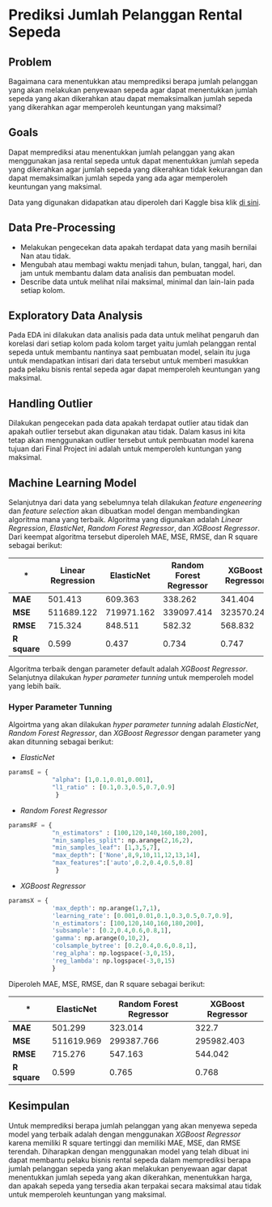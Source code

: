 # Prediksi Jumlah Pelanggan Rental Sepeda

## Problem
Bagaimana cara menentukkan atau memprediksi berapa jumlah pelanggan yang akan melakukan penyewaan sepeda agar dapat menentukkan jumlah sepeda yang akan dikerahkan atau dapat memaksimalkan jumlah sepeda yang dikerahkan agar memperoleh keuntungan yang maksimal?
## Goals
Dapat memprediksi atau menentukkan jumlah pelanggan yang akan menggunakan jasa rental sepeda untuk dapat menentukkan jumlah sepeda yang dikerahkan agar jumlah sepeda yang dikerahkan tidak kekurangan dan dapat memaksimalkan jumlah sepeda yang ada agar memperoleh keuntungan yang maksimal.

Data yang digunakan didapatkan atau diperoleh dari Kaggle bisa klik [di sini](https://www.kaggle.com/hmavrodiev/london-bike-sharing-dataset).

## Data Pre-Processing
- Melakukan pengecekan data apakah terdapat data yang masih bernilai Nan atau tidak.
- Mengubah atau membagi waktu menjadi tahun, bulan, tanggal, hari, dan jam untuk membantu dalam data analisis dan pembuatan model.
- Describe data untuk melihat nilai maksimal, minimal dan lain-lain pada setiap kolom.

## Exploratory Data Analysis
Pada EDA ini dilakukan data analisis pada data untuk melihat pengaruh dan korelasi dari setiap kolom pada kolom target yaitu jumlah pelanggan rental sepeda untuk membantu nantinya saat pembuatan model, selain itu juga untuk mendapatkan intisari dari data tersebut untuk memberi masukkan pada pelaku bisnis rental sepeda agar dapat memperoleh keuntungan yang maksimal.

## Handling Outlier
Dilakukan pengecekan pada data apakah terdapat outlier atau tidak dan apakah outlier tersebut akan digunakan atau tidak. Dalam kasus ini kita tetap akan menggunakan outlier tersebut untuk pembuatan model karena tujuan dari Final Project ini adalah untuk memperoleh kuntungan yang maksimal.

## Machine Learning Model
Selanjutnya dari data yang sebelumnya telah dilakukan _feature engeneering_ dan _feature selection_ akan dibuatkan model dengan membandingkan algoritma mana yang terbaik. Algoritma yang digunakan adalah _Linear Regression_, _ElasticNet_, _Random Forest Regressor_, dan _XGBoost Regressor_. Dari keempat algoritma tersebut diperoleh MAE, MSE, RMSE, dan R square sebagai berikut:

*| **Linear Regression** | **ElasticNet** | **Random Forest Regressor** | **XGBoost Regressor** 
------|------|------|------|------
**MAE**|501.413|609.363|338.262|341.404
**MSE**|511689.122|719971.162|339097.414|323570.247
**RMSE**|715.324|848.511|582.32|568.832
**R square**|0.599|0.437|0.734|0.747

Algoritma terbaik dengan parameter default adalah _XGBoost Regressor_. Selanjutnya dilakukan _hyper parameter tunning_ untuk memperoleh model yang lebih baik.

### Hyper Parameter Tunning
Algoirtma yang akan dilakukan _hyper parameter tunning_ adalah _ElasticNet_, _Random Forest Regressor_, dan _XGBoost Regressor_ dengan parameter yang akan ditunning sebagai berikut:
- _ElasticNet_
```python
paramsE = {
            "alpha": [1,0.1,0.01,0.001],
            "l1_ratio" : [0.1,0.3,0.5,0.7,0.9]
             }
```
- _Random Forest Regressor_
```python
paramsRF = {
            "n_estimators" : [100,120,140,160,180,200],
            "min_samples_split": np.arange(2,16,2),
            "min_samples_leaf": [1,3,5,7],
            "max_depth": ['None',8,9,10,11,12,13,14],
            "max_features":['auto',0.2,0.4,0.5,0.8]
             }
```
- _XGBoost Regressor_
```python
paramsX = {
            'max_depth': np.arange(1,7,1),
            'learning_rate': [0.001,0.01,0.1,0.3,0.5,0.7,0.9],
            'n_estimators': [100,120,140,160,180,200],
            'subsample': [0.2,0.4,0.6,0.8,1],
            'gamma': np.arange(0,10,2),
            'colsample_bytree': [0.2,0.4,0.6,0.8,1],
            'reg_alpha': np.logspace(-3,0,15),
            'reg_lambda': np.logspace(-3,0,15)
            }
```
Diperoleh MAE, MSE, RMSE, dan R square sebagai berikut:

*| **ElasticNet** | **Random Forest Regressor** | **XGBoost Regressor** 
------|------|------|------
**MAE**|501.299|323.014|322.7
**MSE**|511619.969|299387.766|295982.403
**RMSE**|715.276|547.163|544.042
**R square**|0.599|0.765|0.768


## Kesimpulan
Untuk memprediksi berapa jumlah pelanggan yang akan menyewa sepeda model yang terbaik adalah dengan menggunakan _XGBoost Regressor_ karena memiliki R square tertinggi dan memiliki MAE, MSE, dan RMSE terendah. Diharapkan dengan menggunakan model yang telah dibuat ini dapat membantu pelaku bisnis rental sepeda dalam memprediksi berapa jumlah pelanggan sepeda yang akan melakukan penyewaan agar dapat menentukkan jumlah sepeda yang akan dikerahkan, menentukkan harga, dan apakah sepeda yang tersedia akan terpakai secara maksimal atau tidak untuk memperoleh keuntungan yang maksimal.

